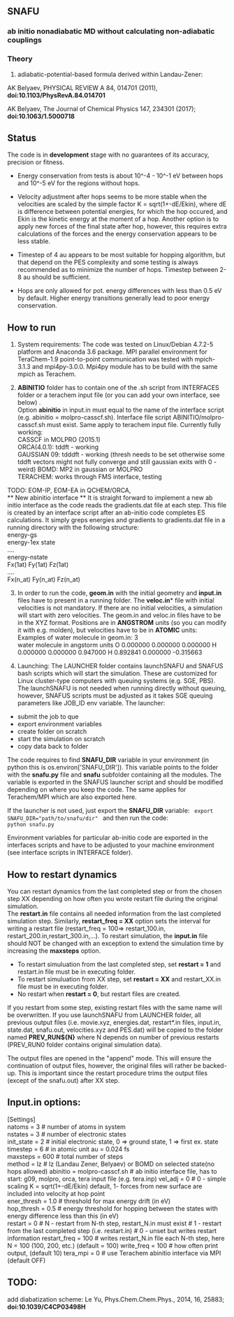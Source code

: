 ## SNAFU 

### **ab initio** nonadiabatic MD without calculating non-adiabatic couplings

### Theory

1) adiabatic-potential-based formula derived within Landau-Zener:

AK Belyaev, PHYSICAL REVIEW A 84, 014701 (2011), **doi:10.1103/PhysRevA.84.014701**

AK Belyaev, The Journal of Chemical Physics 147, 234301 (2017); **doi:10.1063/1.5000718**


## Status
The code is in **development** stage with no guarantees of its accuracy, precision or fitness. 

* Energy conservation from tests is about 10^-4 - 10^-1 eV between hops  and 10^-5 eV for the regions without hops. 

* Velocity adjustment after hops seems to be more stable when the velocities are scaled by the simple factor K = sqrt(1+-dE/Ekin), where dE is difference between potential energies, for which the hop occured, and Ekin is the kinetic energy at the moment of a hop. Another option is to apply new forces of the final state after hop, however, this requires extra calculations of the forces and the energy conservation appears to be less stable.

* Timestep of 4 au appears to be most suitable for hopping algorithm, but that depend on the PES complexity and some testing is always recommended as to minimize the number of hops. Timestep between 2-8 au should be sufficient.

* Hops are only allowed for pot. energy differences with less than 0.5 eV by default. Higher energy transitions generally lead to poor energy conservation.


## How to run
1) System requirements:
The code was tested on Linux/Debian 4.7.2-5 platform and Anaconda 3.6 package. MPI parallel environment for TeraChem-1.9 point-to-point communication was tested with mpich-3.1.3 and mpi4py-3.0.0. Mpi4py module has to be build with the same mpich as Terachem. 

1) **ABINITIO** folder has to contain one of the .sh script from INTERFACES folder or a terachem input file (or you can add your own interface, see below) .  
Option **abinitio** in input.in must equal to the name of the interface script (e.g. abinitio = molpro-casscf.sh). Interface file script ABINITIO/molpro-casscf.sh must exist. Same apply to terachem input file.
Currently fully working:  
CASSCF in MOLPRO (2015.1)  
ORCA(4.0.1): tddft -  working  
GAUSSIAN 09: tdddft - working (thresh needs to be set otherwise some tddft vectors might not fully converge and still gaussian exits with 0 - weird)
BOMD: MP2 in gaussian or MOLPRO  
TERACHEM: works through FMS interface, testing

TODO: EOM-IP, EOM-EA in QCHEM/ORCA,  
** New abinitio interface **
It is straight forward to implement a new ab initio interface as the code reads the gradients.dat file at each step. This file is created by an interface script after an ab-initio code completes ES calculations. It simply greps energies and gradients to gradients.dat file in a running directory with the following structure:  
energy-gs  
energy-1ex state  
....  
energy-nstate  
Fx(1at) Fy(1at) Fz(1at)  
....  
Fx(n_at) Fy(n_at) Fz(n_at)  

3) In order to run the code, **geom.in** with the initial geometry and **input.in** files have to present in a running folder.
The **veloc.in*** file with initial velocities is not mandatory. If there are no initial velocities, a simulation will start with zero velocities.
The geom.in and veloc.in files have to be in the XYZ format. Positions are in **ANGSTROM** units (so you can modify it with e.g. molden), but velocities have to be in **ATOMIC** units:  
Examples of water molecule in geom.in:
3  
water molecule in angstorm units
 O     0.000000     0.000000     0.000000
 H     0.000000     0.000000     0.947000
 H     0.892841     0.000000    -0.315663  

4) Launching:
The LAUNCHER folder contains launchSNAFU and SNAFUS bash scripts which will start the simulation. These are customized for Linux cluster-type computers with queuing systems (e.g. SGE, PBS). 
The launchSNAFU is not needed when running directly without queuing, however, SNAFUS scripts must be adjusted as it takes SGE queuing parameters like JOB_ID env variable. 
The launcher:  
- submit the job to que
- export environment variables   
- create folder on scratch  
- start the simulation on scratch
- copy data back to folder

The code requires to find **SNAFU_DIR** variable in your environment (in python this is os.environ['SNAFU_DIR']). This variable points to the folder with the **snafu.py** file and **snafu** subfolder containing all the modules. The variable is exported in the SNAFUS launcher script and should be modified depending on where you keep the code. The same applies for Terachem/MPI which are also exported here.

If the launcher is not used, just export the **SNAFU_DIR** variable:
  <code>
   export SNAFU_DIR="path/to/snafu/dir"
  </code>
and then run the code:
 <code>
 python snafu.py
 </code>
 
Environment variables for particular ab-initio code are exported in the interfaces scripts and have to be adjusted to your machine environment (see interface scripts in INTERFACE folder).

## How to restart dynamics

You can restart dynamics from the last completed step or from the chosen step XX depending on how often you wrote restart file during the original simulation.  
The **restart.in** file contains all needed information from the last completed simulation step. Similarly, **restart_freq = XX** option sets the interval for writing a restart file (restart_freq = 100=> restart_100.in, restart_200.in,restart_300.in,...). To restart simulation, the **input.in** file should NOT be changed with an exception to extend the simulation time by increasing the **maxsteps** option.

* To restart simuluation from the last completed step, set **restart = 1** and restart.in file must be in executing folder.
* To restart simuluation from XX step, set **restart = XX** and restart_XX.in file must be in executing folder.
* No restart when **restart = 0**, but restart files are created.

If you restart from some step, existing restart files with the same name will be overwritten.
If you use launchSNAFU from LAUNCHER folder, all previous output files (i.e. movie.xyz, energies.dat, restart*.in files, input.in, state.dat, snafu.out, velocities.xyz and PES.dat) will be copied to the folder named **PREV_RUN${N}** where N depends on number of previous restarts (PREV_RUN0 folder contains original simulation data).


The output files are opened in the "append" mode. This will ensure the continuation of output files, however, the original files will rather be backed-up. This is important since the restart procedure trims the output files (except of the snafu.out) after XX step.
## Input.in options:

[Settings]  
natoms  = 3                # number of atoms in system  
nstates = 3                # number of electronic states  
init_state = 2             # initial electronic state, 0 => ground state, 1 => first ex. state  
timestep = 6               # in atomic unit au = 0.024 fs   
maxsteps = 600             # total number of steps  
method  = lz               # lz (Landau Zener, Belyaev) or BOMD on selected state(no hops allowed)
abinitio  = molpro-casscf.sh  # ab initio interface file, has to start:  g09, molpro, orca, tera input file (e.g. tera.inp)
vel_adj = 0                # 0  - simple scaling K = sqrt(1+-dE/Ekin) default, 1- forces from new surface are included into velocity at hop point    
ener_thresh = 1.0          # threshold for max energy drift (in eV)     
hop_thresh = 0.5           # energy threshold for hopping between the states with energy difference less than this (in eV)    
restart = 0                # N - restart from N-th step, restart_N.in must exist
                           # 1 - restart from the last completed step (i.e. restart.in)
                           # 0 - unset but writes restart information
restart_freq = 100         # writes restart_N.in file each N-th step, here N = 100 (100, 200, etc.) (default = 100)
write_freq = 100           # how often print output, (default 10)
tera_mpi = 0               # use Terachem abinitio interface via MPI (default OFF) 

## TODO:
add diabatization scheme: Le Yu, Phys.Chem.Chem.Phys., 2014, 16, 25883; **doi:10.1039/C4CP03498H**  
